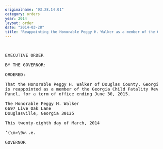 ```yaml
---
originalname: "03.28.14.01"
category: orders
year: 2014
layout: order
date: "2014-03-28"
title: "Reappointing the Honorable Peggy H. Walker as a member of the Georgia Child Fatality Review Panel"
---
```

<pre>
 

EXECUTIVE ORDER

BY THE GOVERNOR:

ORDERED:

That the Honorable Peggy H. Walker of Douglas County, Georgia,
is reappointed as a member of the Georgia Child Fatality Review
Panel, for a term of office ending June 30, 2015.

The Honorable Peggy H. Walker
6697 Live Oak Lane
Douglasville, Georgia 30135

This twenty-eighth day of March, 2014

‘(\m»\9w..e.

GOVERNOR

</pre>
